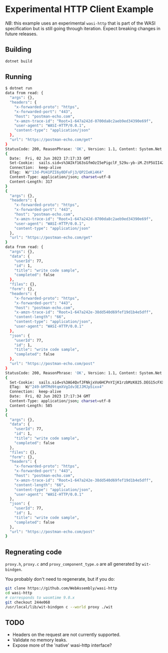 # Experimental HTTP Client Example
*NB*: this example uses an experimental `wasi-http` that is part of the WASI specification
but is still going through iteration. Expect breaking changes in future releases.

## Building
```sh
dotnet build
```

## Running
```sh
$ dotnet run
data from read: {
  "args": {},
  "headers": {
    "x-forwarded-proto": "https",
    "x-forwarded-port": "443",
    "host": "postman-echo.com",
    "x-amzn-trace-id": "Root=1-647a242d-0700da8c2aeb9ed34390e69f",
    "user-agent": "WASI-HTTP/0.0.1",
    "content-type": "application/json"
  },
  "url": "https://postman-echo.com/get"
}
StatusCode: 200, ReasonPhrase: 'OK', Version: 1.1, Content: System.Net.Http.StringContent, Headers:
{
  Date:  Fri, 02 Jun 2023 17:17:33 GMT
  Set-Cookie:  sails.sid=s%3AIkf163sGfmOzI5ePigclF_529u-yb-iM.ZtP5UII4ZAdJiea%2BT4sKh5CAcFwDoJ%2F%2Bqsi13flMLzY; Path=/; HttpOnly
  Connection:  keep-alive
  ETag:  W/"13d-PU41PZI6y0DFxFj3/QP2IeKi4K4"
  Content-Type: application/json; charset=utf-8
  Content-Length: 317
}
{
  "args": {},
  "headers": {
    "x-forwarded-proto": "https",
    "x-forwarded-port": "443",
    "host": "postman-echo.com",
    "x-amzn-trace-id": "Root=1-647a242d-0700da8c2aeb9ed34390e69f",
    "user-agent": "WASI-HTTP/0.0.1",
    "content-type": "application/json"
  },
  "url": "https://postman-echo.com/get"
}
data from read: {
  "args": {},
  "data": {
    "userId": 77,
    "id": 1,
    "title": "write code sample",
    "completed": false
  },
  "files": {},
  "form": {},
  "headers": {
    "x-forwarded-proto": "https",
    "x-forwarded-port": "443",
    "host": "postman-echo.com",
    "x-amzn-trace-id": "Root=1-647a242e-38dd540d69fef19d1b4e5dff",
    "content-length": "66",
    "content-type": "application/json",
    "user-agent": "WASI-HTTP/0.0.1"
  },
  "json": {
    "userId": 77,
    "id": 1,
    "title": "write code sample",
    "completed": false
  },
  "url": "https://postman-echo.com/post"
}
StatusCode: 200, ReasonPhrase: 'OK', Version: 1.1, Content: System.Net.Http.StringContent, Headers:
{
  Set-Cookie:  sails.sid=s%3AG4QvfJFNkjxVo6HCPnYIjK1rzbMzK825.DEG15cFXX7r6G%2FBx4y2n8W2IE8jsNm4l1oulYIS9Us4; Path=/; HttpOnly
  ETag:  W/"249-bMTMd9tqmXVgIdv3EJJMJp5ixx4"
  Connection:  keep-alive
  Date:  Fri, 02 Jun 2023 17:17:34 GMT
  Content-Type: application/json; charset=utf-8
  Content-Length: 585
}
{
  "args": {},
  "data": {
    "userId": 77,
    "id": 1,
    "title": "write code sample",
    "completed": false
  },
  "files": {},
  "form": {},
  "headers": {
    "x-forwarded-proto": "https",
    "x-forwarded-port": "443",
    "host": "postman-echo.com",
    "x-amzn-trace-id": "Root=1-647a242e-38dd540d69fef19d1b4e5dff",
    "content-length": "66",
    "content-type": "application/json",
    "user-agent": "WASI-HTTP/0.0.1"
  },
  "json": {
    "userId": 77,
    "id": 1,
    "title": "write code sample",
    "completed": false
  },
  "url": "https://postman-echo.com/post"
}
```

## Regnerating code
`proxy.h`, `proxy.c` and `proxy_component_type.o` are all generated by `wit-bindgen`.

You probably don't need to regenerate, but if you do:

```sh
git clone https://github.com/WebAssembly/wasi-http
cd wasi-http
# corresponds to wasmtime 9.0.x
git checkout 244e068
/usr/local/lib/wit-bindgen c --world proxy ./wit
```

## TODO
* Headers on the request are not currently supported.
* Validate no memory leaks.
* Expose more of the 'native' wasi-http interface?